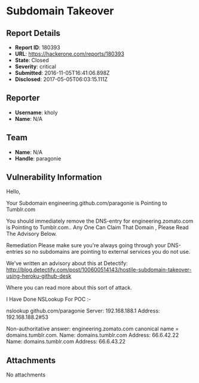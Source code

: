 # Subdomain Takeover

## Report Details
- **Report ID**: 180393
- **URL**: https://hackerone.com/reports/180393
- **State**: Closed
- **Severity**: critical
- **Submitted**: 2016-11-05T16:41:06.898Z
- **Disclosed**: 2017-05-05T06:03:15.111Z

## Reporter
- **Username**: kholy
- **Name**: N/A

## Team
- **Name**: N/A
- **Handle**: paragonie

## Vulnerability Information
Hello,

Your Subdomain engineering.github.com/paragonie is Pointing to Tumblr.com

You should immediately remove the DNS-entry for engineering.zomato.com is Pointing to Tumblr.com.. Any One Can Claim That Domain , Please Read The Advisory Below.

Remediation
Please make sure you're always going through your DNS-entries so no subdomains are pointing to external services you do not use.

We've written an advisory about this at Detectify:
http://blog.detectify.com/post/100600514143/hostile-subdomain-takeover-using-heroku-github-desk

Where you can read more about this sort of attack.

I Have Done NSLookup For POC :-

nslookup github.com/paragonie
Server: 192.168.188.1
Address: 192.168.188.2#53

Non-authoritative answer:
engineering.zomato.com canonical name = domains.tumblr.com.
Name: domains.tumblr.com
Address: 66.6.42.22
Name: domains.tumblr.com
Address: 66.6.43.22




## Attachments
No attachments
